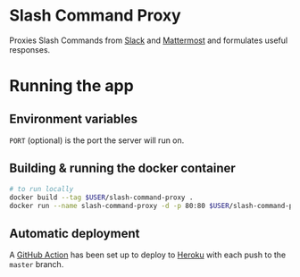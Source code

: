 # Slash Command Proxy

Proxies Slash Commands from [Slack](https://slack.com/) and [Mattermost](https://mattermost.com/) and formulates useful responses.

# Running the app

## Environment variables

`PORT` (optional) is the port the server will run on.

## Building & running the docker container

```bash
# to run locally
docker build --tag $USER/slash-command-proxy .
docker run --name slash-command-proxy -d -p 80:80 $USER/slash-command-proxy
```

## Automatic deployment

A [GitHub Action](.github/workflows/main.yml) has been set up to deploy to [Heroku](https://slash-command-proxy.herokuapp.com/) with each push to the `master` branch.
